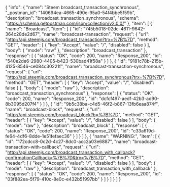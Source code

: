 {
  "info": {
    "name": "Steem broadcast_transaction_synchronous",
    "_postman_id": "140694ea-4665-490e-95a0-54f4bbe5f59b",
    "description": "broadcast_transaction_synchronous",
    "schema": "https://schema.getpostman.com/json/collection/v2.0.0/"
  },
  "item": [
    {
      "name": "Broadcast",
      "item": [
        {
          "id": "745b5018-02dc-4611-9642-364c28de2d67",
          "name": "broadcast-transaction",
          "request": {
            "url": "http://api.steemjs.com/broadcast_transaction?trx=%7B%7D",
            "method": "GET",
            "header": [
              {
                "key": "Accept",
                "value": "*/*",
                "disabled": false
              }
            ],
            "body": {
              "mode": "raw"
            },
            "description": "broadcast_transaction"
          },
          "response": [
            {
              "status": "OK",
              "code": 200,
              "name": "Response_200",
              "id": "540e2de6-2980-4405-b423-530bad41f58a"
            }
          ]
        },
        {
          "id": "9181c78b-215b-4125-8546-ce084c30221f",
          "name": "broadcast-transaction-synchronous",
          "request": {
            "url": "http://api.steemjs.com/broadcast_transaction_synchronous?trx=%7B%7D",
            "method": "GET",
            "header": [
              {
                "key": "Accept",
                "value": "*/*",
                "disabled": false
              }
            ],
            "body": {
              "mode": "raw"
            },
            "description": "broadcast_transaction_synchronous"
          },
          "response": [
            {
              "status": "OK",
              "code": 200,
              "name": "Response_200",
              "id": "dcfcf497-aedf-42b3-ad90-8b3095d207f4"
            }
          ]
        },
        {
          "id": "9b5c38ba-c4d5-46f2-b867-13fb6eaa874f",
          "name": "broadcast-block",
          "request": {
            "url": "http://api.steemjs.com/broadcast_block?b=%7B%7D",
            "method": "GET",
            "header": [
              {
                "key": "Accept",
                "value": "*/*",
                "disabled": false
              }
            ],
            "body": {
              "mode": "raw"
            },
            "description": "broadcast_block"
          },
          "response": [
            {
              "status": "OK",
              "code": 200,
              "name": "Response_200",
              "id": "c33a619d-fe64-4df6-8dde-1e51fefaec36"
            }
          ]
        }
      ]
    },
    {
      "name": "WARNING:",
      "item": [
        {
          "id": "172cdcc8-0c2d-4c27-8dc0-acc2a03e6887",
          "name": "broadcast-transaction-with-callback",
          "request": {
            "url": "http://api.steemjs.com/broadcast_transaction_with_callback?confirmationCallback=%7B%7D&trx=%7B%7D",
            "method": "GET",
            "header": [
              {
                "key": "Accept",
                "value": "*/*",
                "disabled": false
              }
            ],
            "body": {
              "mode": "raw"
            },
            "description": "broadcast_transaction_with_callback"
          },
          "response": [
            {
              "status": "OK",
              "code": 200,
              "name": "Response_200",
              "id": "03f882ea-5f79-410c-8e0c-e432b51997bb"
            }
          ]
        }
      ]
    }
  ]
}